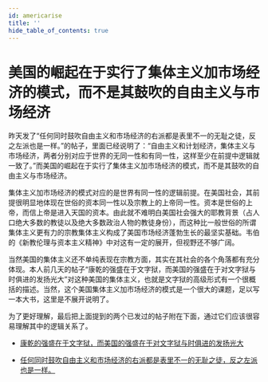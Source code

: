 ```yaml
---
id: americarise
title: ''
hide_table_of_contents: true
---
```


# 美国的崛起在于实行了集体主义加市场经济的模式，而不是其鼓吹的自由主义与市场经济

昨天发了“任何同时鼓吹自由主义和市场经济的右派都是表里不一的无耻之徒，反之左派也是一样。”的帖子，里面已经说明了：“自由主义和计划经济，集体主义与市场经济，两者分别对应于世界的无同一性和有同一性，这样至少在前提中逻辑就一致了。”而美国的崛起在于实行了集体主义加市场经济的模式，而不是其鼓吹的自由主义与市场经济。

集体主义加市场经济的模式对应的是世界有同一性的逻辑前提。在美国社会，其前提很明显地体现在世俗的资本同一性以及宗教上的上帝同一性。资本是世俗的上帝，而信上帝是进入天国的资本。由此就不难明白美国社会强大的耶教背景（占人口绝大多数的教徒以及绝大多数政治人物的教徒身份），而这种比一般世俗的所谓集体主义更有力的宗教集体主义构成了美国市场经济蓬勃生长的最坚实基础。韦伯的《新教伦理与资本主义精神》中对这有一定的展开，但视野还不够广阔。

当然美国的集体主义还不单纯表现在宗教方面，其实在其社会的各个角落都有充分体现。本人前几天的帖子“康乾的强盛在于文字狱，而美国的强盛在于对文字狱与时俱进的发扬光大”对这种美国的集体主义，也就是文字狱的高级形式有一个很概括的描述。当然，这个美国集体主义加市场经济的模式是一个很大的课题，足以写一本大书，这里是不展开说明了。

为了更好理解，最后把上面提到的两个已发过的帖子附在下面，通过它们应该很容易理解其中的逻辑关系了。

- [康乾的强盛在于文字狱，而美国的强盛在于对文字狱与时俱进的发扬光大](./literaryinquisition.md)

- [任何同时鼓吹自由主义和市场经济的右派都是表里不一的无耻之徒，反之左派也是一样。](./shamelesspeople.md)